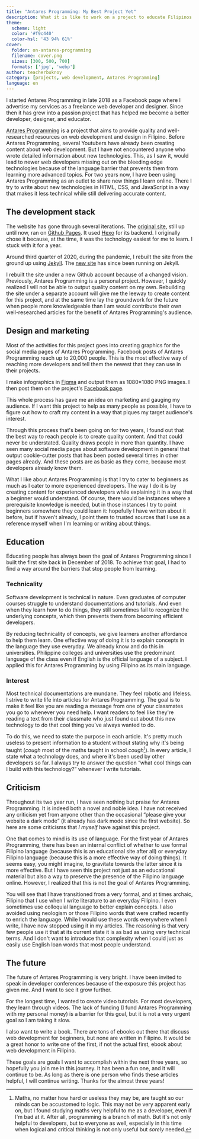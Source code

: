 ```yaml
---
title: "Antares Programming: My Best Project Yet"
description: What it is like to work on a project to educate Filipinos.
theme:
  scheme: light
  color: '#f9c440'
  color-hsl: '43 94% 61%'
cover:
  folder: on-antares-programming
  filename: cover.png
  sizes: [300, 500, 700]
  formats: ['jpg', 'webp']
author: teacherbuknoy
category: [projects, web development, Antares Programming]
language: en
---
```

I started Antares Programming in late 2018 as a Facebook page where I advertise my services as a freelance web developer and designer. Since then it has grew into a passion project that has helped me become a better developer, designer, and educator.

[Antares Programming](https://antaresprogramming.github.io/) is a project that aims to provide quality and well-researched resources on web development and design in Filipino. Before Antares Programming, several Youtubers have already been creating content about web development. But I have not encountered anyone who wrote detailed information about new technologies. This, as I saw it, would lead to newer web developers missing out on the bleeding edge technologies because of the language barrier that prevents them from learning more advanced topics. For two years now, I have been using Antares Programming as an outlet to share new things I learn online. There I try to write about new technologies in HTML, CSS, and JavaScript in a way that makes it less technical while still delivering accurate content.

## The development stack

The website has gone through several iterations. The [original site](https://celestialcinnamon.github.io/antares-blog/), still up until now, ran on [Github Pages](https://github.io/). It used [Hexo](https://hexo.io/) for its backend. I originally chose it because, at the time, it was the technology easiest for me to learn. I stuck with it for a year.

Around third quarter of 2020, during the pandemic, I rebuilt the site from the ground up using [Jekyll](https://jekyllrb.com/). The [new site](https://antaresprogramming.github.io/) has since been running on Jekyll.

I rebuilt the site under a new Github account because of a changed vision. Previously, Antares Programming is a personal project. However, I quickly realized I will not be able to output quality content on my own. Rebuilding the site under a separate account will give me the leeway to create content for this project, and at the same time lay the groundwork for the future when people more knowledgeable than I am would contribute their own well-researched articles for the benefit of Antares Programming's audience.

## Design and marketing

Most of the activities for this project goes into creating graphics for the social media pages of Antares Programming. Facebook posts of Antares Programming reach up to 20,000 people. This is the most effective way of reaching more developers and tell them the newest that they can use in their projects.

I make infographics in [Figma](https://figma.com) and output them as 1080&times;1080 PNG images. I then post them on the project's [Facebook page](https://facebook.com/antaresprogramming). 

This whole process has gave me an idea on marketing and gauging my audience. If I want this project to help as many people as possible, I have to figure out how to craft my content in a way that piques my target audience's interest.

Through this process that's been going on for two years, I found out that the best way to reach people is to create quality content. And that could never be understated. Quality draws people in more than quantity. I have seen many social media pages about software development in general that output cookie-cutter posts that has been posted several times in other pages already. And these posts are as basic as they come, because most developers already know them.

What I like about Antares Programming is that I try to cater to beginners as much as I cater to more experienced developers. The way I do it is by creating content for experienced developers while explaining it in a way that a beginner would understand. Of course, there would be instances where a prerequisite knowledge is needed, but in those instances I try to point beginners somewhere they could learn it: hopefully I have written about it before, but if haven't already, I point them to trusted sources that I use as a reference myself when I'm learning or writing about things.

## Education

Educating people has always been the goal of Antares Programming since I built the first site back in December of 2018. To achieve that goal, I had to find a way around the barriers that stop people from learning.

### Technicality

Software development is technical in nature. Even graduates of computer courses struggle to understand documentations and tutorials. And even when they learn how to do things, they still sometimes fail to recognize the underlying concepts, which then prevents them from becoming efficient developers.

By reducing technicality of concepts, we give learners another affordance to help them learn. One effective way of doing it is to explain concepts in the language they use everyday. We already know and do this in universities. Philippine colleges and universities use the predominant language of the class even if English is the official language of a subject. I applied this for Antares Programming by using Filipino as its main language.

### Interest

Most technical documentations are mundane. They feel robotic and lifeless. I strive to write life into articles for Antares Programming. The goal is to make it feel like you are reading a message from one of your classmates you go to whenever you need help. I want readers to feel like they're reading a text from their classmate who just found out about this new technology to do that cool thing you've always wanted to do.

To do this, we need to state the purpose in each article. It's pretty much useless to present information to a student without stating why it's being taught (*cough* most of the maths taught in school *cough*[^1]). In every article, I state what a technology does, and where it's been used by other developers so far. I always try to answer the question <q>what cool things can I build with this technology?</q> whenever I write tutorials.

## Criticism

Throughout its two year run, I have seen nothing but praise for Antares Programming. It is indeed both a novel and noble idea. I have not received any criticism yet from anyone other than the occasional <q>please give your website a dark mode</q> (it already has dark mode since the first website). So here are some criticisms that *I myself* have against this project.

One that comes to mind is its use of language. For the first year of Antares Programming, there has been an internal conflict of whether to use formal Filipino language (because this is an educational site after all) or everyday Filipino language (because this is a more effective way of doing things). It seems easy, you might imagine, to gravitate towards the latter since it is more effective. But I have seen this project not just as an educational material but also a way to preserve the presence of the Filipino language online. However, I realized that this is not the goal of Antares Programming.

You will see that I have transitioned from a very formal, and at times archaic, Filipino that I use when I write literature to an everyday Filipino. I even sometimes use colloquial language to better explain concepts. I also avoided using neologism or those Filipino words that were crafted recently to enrich the language. While I would use these words everywhere when I write, I have now stopped using it in my articles. The reasoning is that very few people use it that at its current state it is as bad as using very technical terms. And I don't want to introduce that complexity when I could just as easily use English loan words that most people understand.

## The future

The future of Antares Programming is very bright. I have been invited to speak in developer conferences because of the exposure this project has given me. And I want to see it grow further.

For the longest time, I wanted to create video tutorials. For most developers, they learn through videos. The lack of funding (I fund Antares Programming with my personal money) is a barrier for this goal, but it is not a very urgent goal so I am taking it slow.

I also want to write a book. There are tons of ebooks out there that discuss web development for beginners, but none are written in Filipino. It would be a great honor to write one of the first, if not the actual first, ebook about web development in Filipino.

These goals are goals I want to accomplish within the next three years, so hopefully you join me in this journey. It has been a fun one, and it will continue to be. As long as there is one person who finds these articles helpful, I will continue writing. Thanks for the almost three years!

[^1]: Maths, no matter how hard or useless they may be, are taught so our minds can be accustomed to logic. This may not be very apparent early on, but I found studying maths very helpful to me as a developer, even if I'm bad at it. After all, programming is a branch of math. But it's not only helpful to developers, but to everyone as well, especially in this time when logical and critical thinking is not only useful but *sorely* needed.